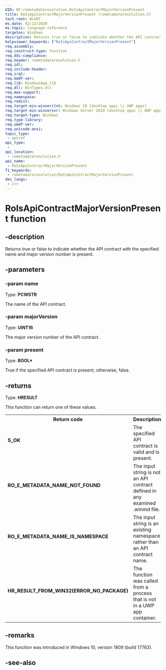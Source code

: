 ```yaml
---
UID: NF:rometadataresolution.RoIsApiContractMajorVersionPresent
title: RoIsApiContractMajorVersionPresent (rometadataresolution.h)
tech.root: WinRT
ms.date: 02/13/2020
ms.topic: language-reference
targetos: Windows
description: Returns true or false to indicate whether the API contract with the specified name and major version number is present.
helpviewer_keywords: ["RoIsApiContractMajorVersionPresent"]
req.assembly: 
req.construct-type: function
req.ddi-compliance: 
req.header: rometadataresolution.h
req.idl: 
req.include-header: 
req.irql: 
req.kmdf-ver: 
req.lib: WindowsApp.lib
req.dll: WinTypes.dll
req.max-support: 
req.namespace: 
req.redist: 
req.target-min-winverclnt: Windows 10 [desktop apps \| UWP apps]
req.target-min-winversvr: Windows Server 2019 [desktop apps \| UWP apps]
req.target-type: Windows
req.type-library: 
req.umdf-ver: 
req.unicode-ansi: 
topic_type:
 - apiref
api_type:
 - 
api_location:
 - rometadataresolution.h
api_name:
 - RoIsApiContractMajorVersionPresent
f1_keywords:
 - rometadataresolution/RoIsApiContractMajorVersionPresent
dev_langs:
 - c++
---
```


# RoIsApiContractMajorVersionPresent function

## -description

Returns true or false to indicate whether the API contract with the specified name and major version number is present.

## -parameters

### -param name

Type: <b>PCWSTR</b>

The name of the API contract.

### -param majorVersion

Type: <b>UINT16</b>

The major version number of the API contract.

### -param present

Type: <b>BOOL*</b>

True if the specified API contract is present; otherwise, false.

## -returns

Type: <b>HRESULT</b>

This function can return one of these values.

<table>
<tr>
<th>Return code</th>
<th>Description</th>
</tr>
<tr>
<td width="40%">
<dl>
<dt><b>S_OK</b></dt>
</dl>
</td>
<td width="60%">
The specified API contract is valid and is present.
</td>
</tr>
<tr>
<td width="40%">
<dl>
<dt><b>RO_E_METADATA_NAME_NOT_FOUND</b></dt>
</dl>
</td>
<td width="60%">
The input string is not an API contract defined in any examined .winmd file.
</td>
</tr>
<tr>
<td width="40%">
<dl>
<dt><b>RO_E_METADATA_NAME_IS_NAMESPACE</b></dt>
</dl>
</td>
<td width="60%">
The input string is an existing namespace rather than an API contract name.
</td>
</tr>
<tr>
<td width="40%">
<dl>
<dt><b>HR_RESULT_FROM_WIN32(ERROR_NO_PACKAGE)</b></dt>
</dl>
</td>
<td width="60%">
The function was called from a process that is not in a UWP app container.
</td>
</tr>
</table>

## -remarks

This function was introduced in Windows 10, version 1809 (build 17763).

## -see-also
